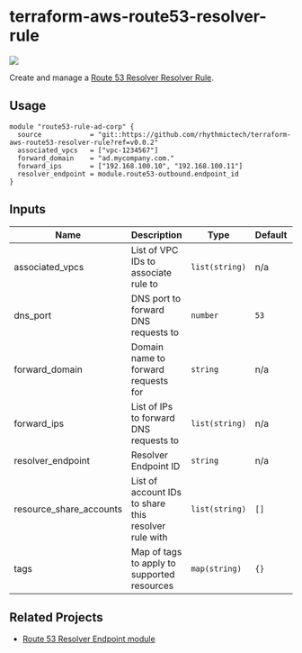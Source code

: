# terraform-aws-route53-resolver-rule
[![](https://github.com/rhythmictech/terraform-aws-route53-resolver-rule/workflows/check/badge.svg)](https://github.com/rhythmictech/terraform-aws-route53-resolver-rule/actions)

Create and manage a [Route 53 Resolver Resolver Rule](https://docs.aws.amazon.com/Route53/latest/DeveloperGuide/resolver-rules-managing.html).

## Usage

```
module "route53-rule-ad-corp" {
  source            = "git::https://github.com/rhythmictech/terraform-aws-route53-resolver-rule?ref=v0.0.2"
  associated_vpcs   = ["vpc-1234567"]
  forward_domain    = "ad.mycompany.com."
  forward_ips       = ["192.168.100.10", "192.168.100.11"]
  resolver_endpoint = module.route53-outbound.endpoint_id
}
```

<!-- BEGINNING OF PRE-COMMIT-TERRAFORM DOCS HOOK -->
## Inputs

| Name | Description | Type | Default | Required |
|------|-------------|------|---------|:--------:|
| associated\_vpcs | List of VPC IDs to associate rule to | `list(string)` | n/a | yes |
| dns\_port | DNS port to forward DNS requests to | `number` | `53` | no |
| forward\_domain | Domain name to forward requests for | `string` | n/a | yes |
| forward\_ips | List of IPs to forward DNS requests to | `list(string)` | n/a | yes |
| resolver\_endpoint | Resolver Endpoint ID | `string` | n/a | yes |
| resource\_share\_accounts | List of account IDs to share this resolver rule with | `list(string)` | `[]` | no |
| tags | Map of tags to apply to supported resources | `map(string)` | `{}` | no |

<!-- END OF PRE-COMMIT-TERRAFORM DOCS HOOK -->

## Related Projects
* [Route 53 Resolver Endpoint module](https://github.com/rhythmictech/terraform-aws-route53-endpoint)
